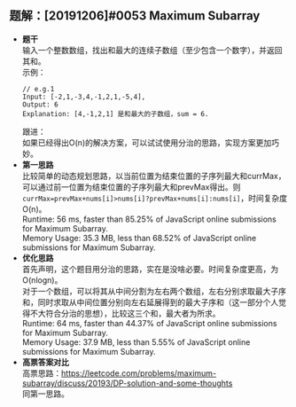 ## 题解：[20191206]#0053 Maximum Subarray
- **题干**   
输入一个整数数组，找出和最大的连续子数组（至少包含一个数字），并返回其和。    
示例：    
  ```
  // e.g.1
  Input: [-2,1,-3,4,-1,2,1,-5,4],
  Output: 6
  Explanation: [4,-1,2,1] 是和最大的子数组，sum = 6.
  ```
  跟进：   
  如果已经得出O(n)的解决方案，可以试试使用分治的思路，实现方案更加巧妙。   
- **第一思路**   
比较简单的动态规划思路，以当前位置为结束位置的子序列最大和currMax，可以通过前一位置为结束位置的子序列最大和prevMax得出。则`currMax=prevMax+nums[i]>nums[i]?prevMax+nums[i]:nums[i]`，时间复杂度O(n)。    
Runtime: 56 ms, faster than 85.25% of JavaScript online submissions for Maximum Subarray.   
Memory Usage: 35.3 MB, less than 68.52% of JavaScript online submissions for Maximum Subarray.   
- **优化思路**   
首先声明，这个题目用分治的思路，实在是没啥必要。时间复杂度更高，为O(nlogn)。   
对于一个数组，可以将其从中间分割为左右两个数组，左右分别求取最大子序和，同时求取从中间位置分别向左右延展得到的最大子序和（这一部分个人觉得不大符合分治的思想），比较这三个和，最大者为所求。  
Runtime: 64 ms, faster than 44.37% of JavaScript online submissions for Maximum Subarray.   
Memory Usage: 37.9 MB, less than 5.55% of JavaScript online submissions for Maximum Subarray.     
- **高票答案对比**   
高票思路：https://leetcode.com/problems/maximum-subarray/discuss/20193/DP-solution-and-some-thoughts   
同第一思路。   